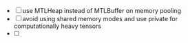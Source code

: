 

- [ ] use MTLHeap instead of MTLBuffer on memory pooling
- [ ] avoid using shared memory modes and use private for computationally heavy tensors
- [ ]  
